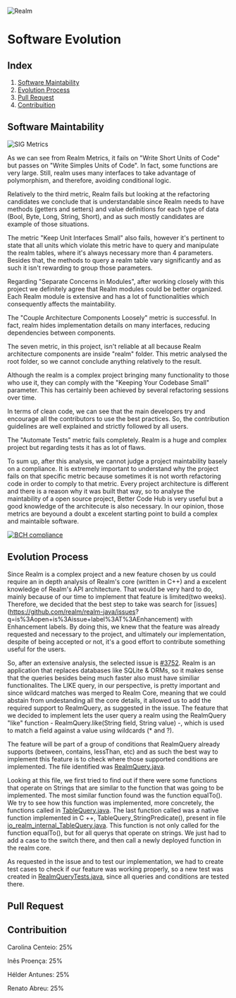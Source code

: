 ![Realm](https://github.com/renatoabreu11/realm-java/blob/master/ESOF-docs/Resources/realmDark.jpg)
# Software Evolution

## Index

1. [Software Maintability](#maintability)
2. [Evolution Process](#evolution)
3. [Pull Request](#pull)
4. [Contribuition](#contribuition)

## Software Maintability <a name="maintability"></a>

![SIG Metrics](https://github.com/renatoabreu11/realm-java/blob/master/ESOF-docs/Resources/Metrics.png)

As we can see from Realm Metrics, it fails on "Write Short Units of Code" but passes on "Write Simples Units of Code". In fact, some functions are very large. Still, realm uses many interfaces to take advantage of polymorphism, and therefore, avoiding conditional logic.

Relatively to the third metric, Realm fails but looking at the refactoring candidates we conclude that is understandable since Realm
needs to have methods (getters and setters) and value definitions for each type of data (Bool, Byte, Long, String, Short), and as such
mostly candidates are example of those situations.

The metric "Keep Unit Interfaces Small" also fails, however it's pertinent to state that all units which violate this metric have to
query and manipulate the realm tables, where it's always necessary more than 4 parameters. Besides that, the methods to query a realm
table vary significantly and as such it isn't rewarding to group those parameters.

Regarding "Separate Concerns in Modules", after working closely with this project we definitely agree that Realm modules could be better
organized. Each Realm module is extensive and has a lot of functionalities which consequently affects the maintability. 

The "Couple Architecture Components Loosely" metric is successful. In fact, realm hides implementation details on many interfaces,
reducing dependencies between components.

The seven metric, in this project, isn't reliable at all because Realm architecture components are inside "realm" folder. This metric
analysed the root folder, so we cannot conclude anything relatively to the result.

Although the realm is a complex project bringing many functionality to those who use it, they can comply with the "Keeping Your Codebase Small" parameter. This has certainly been achieved by several refactoring sessions over time.

In terms of clean code, we can see that the main developers try and encourage all the contributors to use the best practices. So, the
contribution guidelines are well explained and strictly followed by all users.

The "Automate Tests" metric fails completely. Realm is a huge and complex project but regarding tests it has as lot of flaws. 

To sum up, after this analysis, we cannot judge a project maintability basely on a compliance. It is extremely important to understand
why the project fails on that specific metric because sometimes it is not worth refactoring code in order to comply to that metric.
Every project architecture is different and there is a reason why it was built that way, so to analyse the maintability of a open source
project, Better Code Hub is very useful but a good knowledge of the architecute is also necessary. In our opinion, those metrics are
beyound a doubt a excelent starting point to build a complex and maintaible software. 

[![BCH compliance](https://bettercodehub.com/edge/badge/renatoabreu11/realm-java)](https://bettercodehub.com)

## Evolution Process <a name="evolution"></a>

Since Realm is a complex project and a new feature chosen by us could require an in depth analysis of Realm's core (written in C++) and
a excelent knowledge of Realm's API architecture. That would be very hard to do, mainly because of our time to implement that feature is
limited(two weeks). Therefore, we decided that the best step to take was search for [issues](https://github.com/realm/realm-java/issues?
q=is%3Aopen+is%3Aissue+label%3AT%3AEnhancement) with Enhancement labels. By doing this, we knew that the feature was already requested
and necessary to the project, and ultimately our implementation, despite of being accepted or not, it's a good effort to contribute
something useful for the users. 

So, after an extensive analysis, the selected issue is [#3752](https://github.com/realm/realm-java/issues/3752). Realm is an application
that replaces databases like SQLite & ORMs, so it makes sense that the queries besides being much faster also must have similiar
functionalites. The LIKE query, in our perspective, is pretty important and since wildcard matches was merged to Realm Core, meaning
that we could abstain from undestanding all the core details, it allowed us to add the required support to RealmQuery, as suggested in
the issue. The feature that we decided to implement lets the user query a realm using the RealmQuery "like" function -
RealmQuery.like(String field, String value) -, which is used to match a field against a value using wildcards (* and ?).

The feature will be part of a group of conditions that RealmQuery already supports (between, contains, lessThan, etc) and as such the best way to implement this feature is to check where those supported conditions are implemented. The file identified was [RealmQuery.java](https://github.com/realm/realm-java/blob/master/realm/realm-library/src/main/java/io/realm/RealmQuery.java).

Looking at this file, we first tried to find out if there were some functions that operate on Strings that are similar to the function that was going to be implemented. The most similar function found was the function equalTo(). 
We try to see how this function was implemented, more concretely, the functions called in [TableQuery.java](https://github.com/realm/realm-java/blob/master/realm/realm-library/src/main/java/io/realm/internal/TableQuery.java). The last function called was a native function implemented in C ++, TableQuery_StringPredicate(), present in file [io_realm_internal_TableQuery.java](https://github.com/realm/realm-java/blob/master/realm/realm-library/src/main/cpp/io_realm_internal_TableQuery.cpp). 
This function is not only called for the function equalTo(), but for all querys that operate on strings. We just had to add a case to the switch there, and then call a newly deployed function in the realm core.

As requested in the issue and to test our implementation, we had to create test cases to check if our feature was working properly, so a new test was created in [RealmQueryTests.java](https://github.com/realm/realm-java/blob/master/realm/realm-library/src/androidTest/java/io/realm/RealmQueryTests.java), since all queries and conditions are tested there.

## Pull Request <a name="pull"></a>

## Contribuition <a name="contribuition"></a>

Carolina Centeio: 25%

Inês Proença: 25%

Hélder Antunes: 25%

Renato Abreu: 25%
